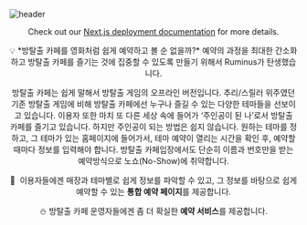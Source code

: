 ![header](https://capsule-render.vercel.app/api?type=waving&height=200&text=Roominus&animation=fadeIn&fontSize=100&fontAlign=50&fontAlignY=40&color=gradient)
<div align=center>

Check out our [Next.js deployment documentation](https://nextjs.org/docs/deployment) for more details.


<aside>
💡 *방탈출 카페를 영화처럼 쉽게 예약하고 볼 순 없을까?* 
예약의 과정을 최대한 간소화하고 방탈출 카페를 즐기는 것에 집중할 수 있도록 만들기 위해서 Ruminus가 탄생했습니다.

방탈출 카페는 쉽게 말해서 방탈출 게임의 오프라인 버전입니다. 
추리/스릴러 위주였던 기존 방탈출 게임에 비해 방탈출 카페에선 누구나 즐길 수 있는 다양한 테마들을 선보이고 있습니다. 
이용자 또한 마치 또 다른 세상 속에 들어가 ‘주인공이 된 나’로서 방탈출 카페를 즐기고 있습니다. 하지만 주인공이 되는 방법은 쉽지 않습니다. 
원하는 테마를 정하고, 그 테마가 있는 홈페이지에 들어가서, 테마 예약이 열리는 시간을 확인 후, 예약할 때마다 정보를 입력해야 합니다. 
방탈출 카페입장에서도 단순히 이름과 번호만을 받는 예약방식으로 노쇼(No-Show)에 취약합니다. 

 🌟  이용자들에겐 매장과 테마별로 쉽게 정보를 파악할 수 있고, 그 정보를 바탕으로 쉽게 예약할 수 있는 **통합 예약 페이지**를 제공합니다.  

 ⛄️  방탈출 카페 운영자들에겐 좀 더 확실한 **예약 서비스**를 제공합니다. 

</aside>
